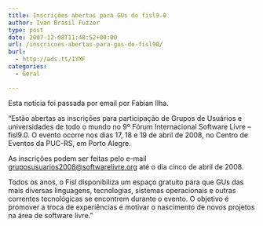 ```yaml
---
title: Inscrições abertas para GUs do fisl9.0
author: Ivan Brasil Fuzzer
type: post
date: 2007-12-08T11:48:52+00:00
url: /inscricoes-abertas-para-gus-do-fisl90/
burl:
  - http://ads.tt/1YMF
categories:
  - Geral

---
```

Esta notícia foi passada por email por Fabian Ilha.

&#8220;Estão abertas as inscrições para participação de Grupos de Usuários e universidades de todo o mundo no 9º Fórum Internacional Software Livre – fisl9.0. O evento ocorre nos dias 17, 18 e 19 de abril de 2008, no Centro de Eventos da PUC-RS, em Porto Alegre.

As inscrições podem ser feitas pelo e-mail gruposusuarios2008@softwarelivre.org até o dia cinco de abril de 2008.

Todos os anos, o Fisl disponibiliza um espaço gratuito para que GUs das mais diversas linguagens, tecnologias, sistemas operacionais e outras correntes tecnológicas se encontrem durante o evento. O objetivo é promover a troca de experiências e motivar o nascimento de novos projetos na área de software livre.&#8221;